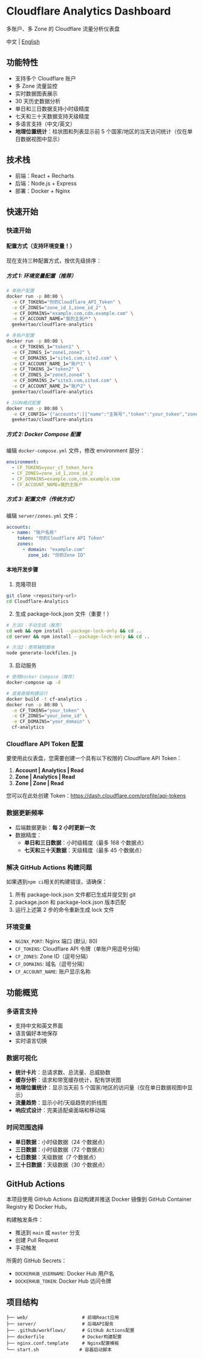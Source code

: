 # Cloudflare Analytics Dashboard

多账户、多 Zone 的 Cloudflare 流量分析仪表盘

中文 | [English](./README_EN.md)

## 功能特性

- 支持多个 Cloudflare 账户
- 多 Zone 流量监控
- 实时数据图表展示
- 30 天历史数据分析
- 单日和三日数据支持小时级精度
- 七天和三十天数据支持天级精度
- 多语言支持（中文/英文）
- **地理位置统计**：柱状图和列表显示前 5 个国家/地区的当天访问统计（仅在单日数据视图中显示）

## 技术栈

- 前端：React + Recharts
- 后端：Node.js + Express
- 部署：Docker + Nginx

## 快速开始

### 快速开始

#### 配置方式（支持环境变量！）

现在支持三种配置方式，按优先级排序：

##### 方式 1: 环境变量配置（推荐）

```bash
# 单账户配置
docker run -p 80:80 \
  -e CF_TOKENS="你的Cloudflare_API_Token" \
  -e CF_ZONES="zone_id_1,zone_id_2" \
  -e CF_DOMAINS="example.com,cdn.example.com" \
  -e CF_ACCOUNT_NAME="我的主账户" \
  geekertao/cloudflare-analytics

# 多账户配置
docker run -p 80:80 \
  -e CF_TOKENS_1="token1" \
  -e CF_ZONES_1="zone1,zone2" \
  -e CF_DOMAINS_1="site1.com,site2.com" \
  -e CF_ACCOUNT_NAME_1="账户1" \
  -e CF_TOKENS_2="token2" \
  -e CF_ZONES_2="zone3,zone4" \
  -e CF_DOMAINS_2="site3.com,site4.com" \
  -e CF_ACCOUNT_NAME_2="账户2" \
  geekertao/cloudflare-analytics

# JSON格式配置
docker run -p 80:80 \
  -e CF_CONFIG='{"accounts":[{"name":"主账号","token":"your_token","zones":[{"zone_id":"zone1","domain":"example.com"},{"zone_id":"zone2","domain":"cdn.example.com"}]}]}' \
  geekertao/cloudflare-analytics
```

##### 方式 2: Docker Compose 配置

编辑 `docker-compose.yml` 文件，修改 environment 部分：

```yaml
environment:
  - CF_TOKENS=your_cf_token_here
  - CF_ZONES=zone_id_1,zone_id_2
  - CF_DOMAINS=example.com,cdn.example.com
  - CF_ACCOUNT_NAME=我的主账户
```

##### 方式 3: 配置文件（传统方式）

编辑 `server/zones.yml` 文件：

```yaml
accounts:
  - name: "账户名称"
    token: "你的Cloudflare API Token"
    zones:
      - domain: "example.com"
        zone_id: "你的Zone ID"
```

#### 本地开发步骤

1. 克隆项目

```bash
git clone <repository-url>
cd Cloudflare-Analytics
```

2. 生成 package-lock.json 文件（重要！）

```bash
# 方法1：手动生成（推荐）
cd web && npm install --package-lock-only && cd ..
cd server && npm install --package-lock-only && cd ..

# 方法2：使用辅助脚本
node generate-lockfiles.js
```

3. 启动服务

```bash
# 使用Docker Compose（推荐）
docker-compose up -d

# 或者直接构建运行
docker build -t cf-analytics .
docker run -p 80:80 \
  -e CF_TOKENS="your_token" \
  -e CF_ZONES="your_zone_id" \
  -e CF_DOMAINS="your_domain" \
  cf-analytics
```

### Cloudflare API Token 配置

要使用此仪表盘，您需要创建一个具有以下权限的 Cloudflare API Token：

1. **Account | Analytics | Read**
2. **Zone | Analytics | Read**
3. **Zone | Zone | Read**

您可以在此处创建 Token：https://dash.cloudflare.com/profile/api-tokens

### 数据更新频率

- 后端数据更新：**每 2 小时更新一次**
- 数据精度：
  - **单日和三日数据**：小时级精度（最多 168 个数据点）
  - **七天和三十天数据**：天级精度（最多 45 个数据点）

### 解决 GitHub Actions 构建问题

如果遇到`npm ci`相关的构建错误，请确保：

1. 所有 package-lock.json 文件都已生成并提交到 git
2. package.json 和 package-lock.json 版本匹配
3. 运行上述第 2 步的命令重新生成 lock 文件

### 环境变量

- `NGINX_PORT`: Nginx 端口 (默认: 80)
- `CF_TOKENS`: Cloudflare API 令牌（单账户用逗号分隔）
- `CF_ZONES`: Zone ID（逗号分隔）
- `CF_DOMAINS`: 域名（逗号分隔）
- `CF_ACCOUNT_NAME`: 账户显示名称

## 功能概览

### 多语言支持

- 支持中文和英文界面
- 语言偏好本地保存
- 实时语言切换

### 数据可视化

- **统计卡片**：总请求数、总流量、总威胁数
- **缓存分析**：请求和带宽缓存统计，配有饼状图
- **地理位置统计**：显示当天前 5 个国家/地区的访问量（仅在单日数据视图中显示）
- **流量趋势**：显示小时/天级趋势的折线图
- **响应式设计**：完美适配桌面端和移动端

### 时间范围选择

- **单日数据**：小时级数据（24 个数据点）
- **三日数据**：小时级数据（72 个数据点）
- **七日数据**：天级数据（7 个数据点）
- **三十日数据**：天级数据（30 个数据点）

## GitHub Actions

本项目使用 GitHub Actions 自动构建并推送 Docker 镜像到 GitHub Container Registry 和 Docker Hub。

构建触发条件：

- 推送到 `main` 或 `master` 分支
- 创建 Pull Request
- 手动触发

所需的 GitHub Secrets：

- `DOCKERHUB_USERNAME`: Docker Hub 用户名
- `DOCKERHUB_TOKEN`: Docker Hub 访问令牌

## 项目结构

```
├── web/                    # 前端React应用
├── server/                 # 后端API服务
├── .github/workflows/      # GitHub Actions配置
├── dockerfile              # Docker构建配置
├── nginx.conf.template     # Nginx配置模板
└── start.sh               # 容器启动脚本
```
